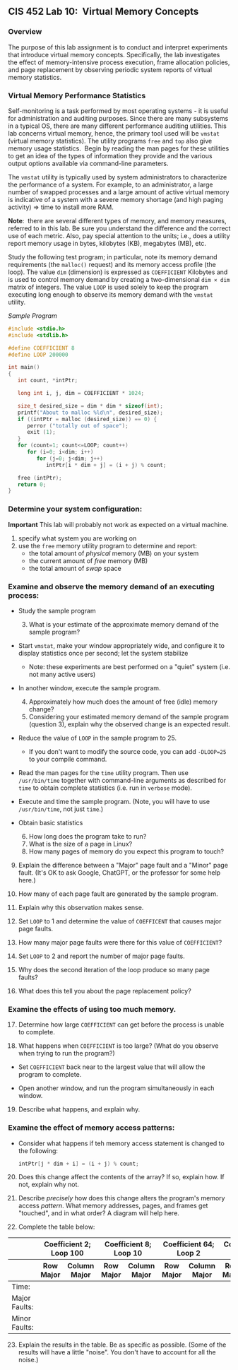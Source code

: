 CIS 452 Lab 10:  Virtual Memory Concepts
------------------------------------------------------------------------

### Overview

The purpose of this lab assignment is to conduct and interpret experiments that
introduce virtual memory concepts.
Specifically, the lab investigates the effect of memory-intensive process
execution, frame allocation policies, and page replacement by observing
periodic system reports of virtual memory statistics.

### Virtual Memory Performance Statistics

Self-monitoring is a task performed by most operating systems -
it is useful for administration and auditing purposes.
Since there are many subsystems in a typical OS,
there are many different performance auditing utilities.
This lab concerns virtual memory, hence,
the primary tool used will be `vmstat` (virtual memory statistics).
The utility programs `free` and `top` also give memory usage statistics. 
Begin by reading the man pages for these utilities to get an idea of the types
of information they provide and the various output options available via
command-line parameters.

The `vmstat` utility is typically used by system administrators to
characterize the performance of a system.
For example, to an administrator,
a large number of swapped processes and a large amount of active virtual memory
is indicative of a system with a severe memory shortage
(and high paging activity) => time to install more RAM.

**Note**:  there are several different types of memory, and memory measures,
referred to in this lab.
Be sure you understand the difference and the correct use of each metric.
Also, pay special attention to the units;
i.e., does a utility report memory usage in bytes, kilobytes (KB), megabytes
(MB), etc.

Study the following test program;
in particular, note its memory demand requirements (the `malloc()` request)
and its memory access profile (the loop).
The value `dim` (dimension) is expressed as `COEFFICIENT` Kilobytes and is used
to control memory demand by creating a two-dimensional `dim × dim` matrix of
integers.
The value `LOOP` is used solely to keep the program executing long enough to
observe its memory demand with the `vmstat` utility.

*Sample Program*

```c
#include <stdio.h>
#include <stdlib.h>

#define COEFFICIENT 8
#define LOOP 200000

int main()
{
   int count, *intPtr;

   long int i, j, dim = COEFFICIENT * 1024;

   size_t desired_size = dim * dim * sizeof(int);
   printf("About to malloc %ld\n", desired_size);
   if ((intPtr = malloc (desired_size)) == 0) {
      perror ("totally out of space");
      exit (1);
   }
   for (count=1; count<=LOOP; count++)
      for (i=0; i<dim; i++)
         for (j=0; j<dim; j++)
            intPtr[i * dim + j] = (i + j) % count;

   free (intPtr);
   return 0;
}
```

### Determine your system configuration:

**Important** This lab will probably not work as expected on a virtual machine.

1. specify what system you are working on
2. use the `free` memory utility program to determine and report: 
    * the total amount of *physical* memory (MB) on your system 
    * the current amount of *free* memory (MB)
    * the total amount of *swap* space

### Examine and observe the memory demand of an executing process:

  * Study the sample program

    3. What is your estimate of the approximate memory demand of the sample program?
  
  * Start `vmstat`, make your window appropriately wide,
    and configure it to display statistics once per second;
    let the system stabilize
  
      * Note: these experiments are best performed on a "quiet" system
        (i.e. not many active users)
  
  * In another window, execute the sample program.

      4. Approximately how much does the amount of free (idle) memory change?
      5. Considering your estimated memory demand of the sample program
        (question 3), explain why the observed change is an expected result.
  
  * Reduce the value of `LOOP` in the sample program to 25. 
    * If you don't want to modify the source code, you can add `-DLOOP=25` to your compile command.

  * Read the man pages for the `time` utility program.
    Then use `/usr/bin/time` together with command-line arguments as described for
    `time` to obtain complete statistics (i.e. run in `verbose` mode).

  * Execute and time the sample program. (Note, you will have to use `/usr/bin/time`, not just `time`.)
  
  * Obtain basic statistics
     
    6. How long does the program take to run?
    7. What is the size of a page in Linux?
    8. How many pages of memory do you expect this program to touch?

  9. Explain the difference between a "Major" page fault and a "Minor" page fault. (It's OK to ask Google, ChatGPT, or the professor for some help here.)

  10. How many of each page fault are generated by the sample program.

  11. Explain why this observation makes sense.

  12. Set `LOOP` to 1 and determine the value of `COEFFICENT` that causes major page faults.

  13. How many major page faults were there for this value of `COEFFICIENT`? 

  14. Set `LOOP` to 2 and report the number of major page faults.

  15. Why does the second iteration of the loop produce so many page faults? 

  16. What does this tell you about the page replacement policy?


### Examine the effects of using too much memory.

  17. Determine how large `COEFFICIENT` can get before the process is unable to complete.

  18. What happens when `COEFFICIENT` is too large? (What do you observe when trying to run the program?)

  * Set `COEFFICIENT` back near to the largest value that will allow the program to complete.

  * Open another window, and run the program simultaneously in each window.

  19. Describe what happens, and explain why.
  
    
### Examine the effect of memory access patterns:

  * Consider what happens if teh memory access statement is changed to the following:
    ```c
    intPtr[j * dim + i] = (i + j) % count;
    ```

  20. Does this change affect the contents of the array? If so, explain how. If not, explain why not. 

  21. Describe *precisely* how does this change alters the program's memory access
      *pattern*.  What memory addresses, pages, and frames get "touched", and in what order?
      A diagram will help here.

  22. Complete the table below:

<!-- only needed for preview on VS Code
<style>
table { border-collapse: collapse; }
td { border: 1px solid #ccc; padding: 4px;  }
th { outline: 0.5px solid #ddd; padding: 5px; text-align: center; font-weight: normal; }
thead tr:first-child th { border-bottom: none; }
thead tr:nth-child(2) th { border-top: none; }
</style>
--> 

<table>
<thead>
  <tr>
    <th></th>
    <th colspan="2" >Coefficient 2; Loop 100</th>
    <th colspan="2" >Coefficient 8; Loop 10</th>
    <th colspan="2" >Coefficient 64; Loop 2</th>
    <th colspan="2" >Coefficient 64; Loop 1</th>
  </tr>
  <tr>
    <th></th>
    <th>Row Major</th><th>Column Major</th>
    <th>Row Major</th><th>Column Major</th>
    <th>Row Major</th><th>Column Major</th>
    <th>Row Major</th><th>Column Major</th>
  </tr>
  </thead>
  <tbody>
  <tr><td>Time:</td><td>&nbsp;</td><td></td><td></td><td></td><td></td><td></td><td></td><td></td></tr>
  <tr><td>Major Faults:</td><td>&nbsp;</td><td></td><td></td><td></td><td></td><td></td><td></td><td></td></tr>
  <tr><td>Minor Faults:</td><td>&nbsp;</td><td></td><td></td><td></td><td></td><td></td><td></td><td></td></tr>
  </tbody>
</table>


  23. Explain the results in the table.  Be as specific as possible. (Some of the results will have a little "noise". You don't have to account for all the noise.)

